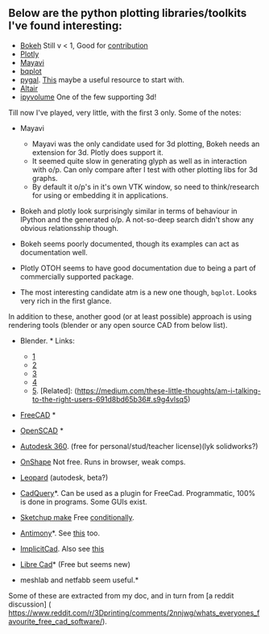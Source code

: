## Below are the python plotting libraries/toolkits I've found interesting:


- [Bokeh](https://bokeh.pydata.org/en/latest/) Still v < 1, Good for [contribution](https://bokeh.pydata.org/en/latest/docs/dev_guide.html#devguide)
- [Plotly](https://plot.ly/python/)
- [Mayavi](http://docs.enthought.com/mayavi/mayavi/index.html)
- [bqplot](https://github.com/bloomberg/bqplot)
- [pygal](http://pygal.org/en/stable/). [This](https://pythonprogramming.net/pygal-tutorial/) maybe a useful resource to start with.
- [Altair](https://altair-viz.github.io/)
- [ipyvolume](https://ipyvolume.readthedocs.io/en/latest/) One of the few supporting 3d!


Till now I've played, very little, with the first 3 only. Some of the notes:

- Mayavi
  - Mayavi was the only candidate used for 3d plotting, Bokeh needs an extension for 3d. Plotly does support it.
  - It seemed quite slow in generating glyph as well as in interaction with o/p. Can only compare after I test with other plotting libs for 3d graphs.
  - By default it o/p's in it's own VTK window, so need to think/research for using or embedding it in applications.
  
- Bokeh and plotly look surprisingly similar in terms of behaviour in IPython and the generated o/p. A not-so-deep search didn't show any obvious relationsship though.
- Bokeh seems poorly documented, though its examples can act as documentation well.
- Plotly OTOH seems to have good documentation due to being a part of commercially supported package.

- The most interesting candidate atm is a new one though, `bqplot`. Looks very rich in the first glance.

In addition to these, another good (or at least possible) approach is using rendering tools (blender or any open source CAD from below list).
- Blender. * Links:
  - [1](https://docs.blender.org/api/2.78b/)
  - [2](https://docs.blender.org/api/blender_python_api_2_77_0/info_overview.html)
  - [3](https://docs.blender.org/manual/en/dev/game_engine/python_api/index.html)
  - [4](https://docs.blender.org/manual/ja/dev/advanced/scripting/introduction.html)
  - [5](https://medium.com/3d-printing-stories/why-i-use-and-recommend-blender-a15a6c80cb05#.mcxziqdql). [Related]: (https://medium.com/these-little-thoughts/am-i-talking-to-the-right-users-691d8bd65b36#.s9g4vlsq5)

- [FreeCAD](http://www.freecadweb.org/) *
- [OpenSCAD](http://www.openscad.org/) *
- [Autodesk 360](http://www.autodesk.com/products/fusion-360/students-teachers-educators). (free for personal/stud/teacher license)(lyk solidworks?)
- [OnShape](https://www.onshape.com/) Not free. Runs in browser, weak comps.
- [Leopard](http://projectleopard.com/) (autodesk, beta?)
- [CadQuery](https://github.com/dcowden/cadquery)*. Can be used as a plugin for FreeCad. Programmatic, 100% is done in programs. Some GUIs exist.
- [Sketchup make](http://www.sketchup.com/3Dfor/education-educators) Free [conditionally]( http://www.sketchup.com/license/c/sketchup).
- [Antimony](http://www.mattkeeter.com/projects/antimony/3/)*. See [this](https://github.com/mkeeter/antimony) too. 
- [ImplicitCad](http://www.implicitcad.org/). Also see [this](http://hackaday.com/2015/05/29/otherworldy-cad-software-hails-from-a-parallel-universe/)
- [Libre Cad](http://librecad.org/cms/home.html)* (Free but seems new)
- meshlab and netfabb seem useful.*

Some of these are extracted from my doc, and in turn from [a reddit discussion] ( https://www.reddit.com/r/3Dprinting/comments/2nnjwg/whats_everyones_favourite_free_cad_software/).
